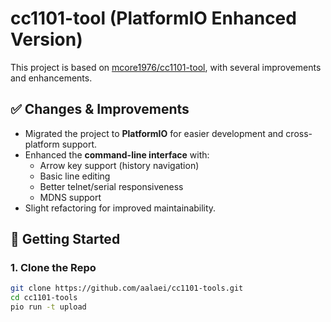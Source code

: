 # cc1101-tool (PlatformIO Enhanced Version)

This project is based on [mcore1976/cc1101-tool](https://github.com/mcore1976/cc1101-tool), with several improvements and enhancements.

## ✅ Changes & Improvements

- Migrated the project to **PlatformIO** for easier development and cross-platform support.
- Enhanced the **command-line interface** with:
  - Arrow key support (history navigation)
  - Basic line editing
  - Better telnet/serial responsiveness
  - MDNS support
- Slight refactoring for improved maintainability.

## 🚀 Getting Started

### 1. Clone the Repo

```bash
git clone https://github.com/aalaei/cc1101-tools.git
cd cc1101-tools
pio run -t upload
```
